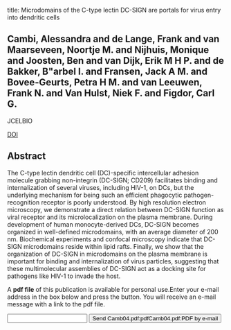 title: Microdomains of the C-type lectin DC-SIGN are portals for virus entry into dendritic cells

## Cambi, Alessandra and de Lange, Frank and van Maarseveen, Noortje M. and Nijhuis, Monique and Joosten, Ben and van Dijk, Erik M H P. and de Bakker, B"arbel I. and Fransen, Jack A M. and Bovee-Geurts, Petra H M. and van Leeuwen, Frank N. and Van Hulst, Niek F. and Figdor, Carl G.
JCELBIO

<a href="https://doi.org/10.1083/jcb.200306112">DOI</a>

## Abstract
The C-type lectin dendritic cell (DC)-specific intercellular adhesion molecule grabbing non-integrin (DC-SIGN; CD209) facilitates binding and internalization of several viruses, including HIV-1, on DCs, but the underlying mechanism for being such an efficient phagocytic pathogen-recognition receptor is poorly understood. By high resolution electron microscopy, we demonstrate a direct relation between DC-SIGN function as viral receptor and its microlocalization on the plasma membrane. During development of human monocyte-derived DCs, DC-SIGN becomes organized in well-defined microdomains, with an average diameter of 200 nm. Biochemical experiments and confocal microscopy indicate that DC-SIGN microdomains reside within lipid rafts. Finally, we show that the organization of DC-SIGN in microdomains on the plasma membrane is important for binding and internalization of virus particles, suggesting that these multimolecular assemblies of DC-SIGN act as a docking site for pathogens like HIV-1 to invade the host.

A <b>pdf file</b> of this publication is available for personal use.Enter your e-mail address in the box below and press the button. You will receive an e-mail message with a link to the pdf file.
<form action="sender.php">  <input type="text" name="email">  <input type="submit" value="Send Camb04.pdf:pdfCamb04.pdf:PDF by e-mail"></form>